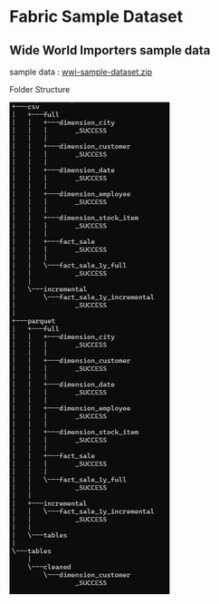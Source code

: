 # Fabric Sample Dataset

## Wide World Importers sample data
sample data : [wwi-sample-dataset.zip](./sample-data/wwi-sample-dataset.zip)

Folder Structure 

![wwi-sample-dateset folder structure](wwi-sample-dataset.png)
